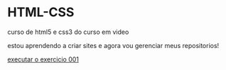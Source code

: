 # HTML-CSS
 curso de html5 e css3 do curso em video

 estou aprendendo a criar sites e agora vou gerenciar meus repositorios!

<a href="https://joaodev22.github.io/HTML-CSS/exercicios/ex001/index.html"> executar o exercicio 001</a>
